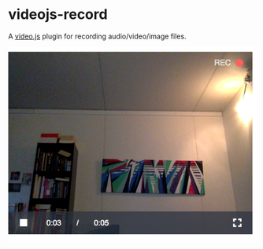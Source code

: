 # videojs-record

A [video.js](https://www.videojs.com/) plugin for recording audio/video/image files.

![Screenshot](img/screenshot.png?raw=true "videojs-record")
